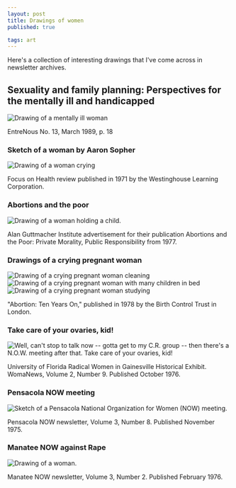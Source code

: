 ```yaml
---
layout: post
title: Drawings of women
published: true

tags: art
---
```


Here's a collection of interesting drawings that I've come across in newsletter archives.

## Sexuality and family planning: Perspectives for the mentally ill and handicapped
![Drawing of a mentally ill woman](/images/2016-05-31-sexuality-and-family-planning.png "Sexuality and family planning: Perspectives for the mentally ill and handicapped")


EntreNous No. 13, March 1989, p. 18

### Sketch of a woman by Aaron Sopher
![Drawing of a woman crying](/images/2016-05-31-sexuality-and-family-planning.png)


Focus on Health review published in 1971 by the Westinghouse Learning Corporation.

### Abortions and the poor
![Drawing of a woman holding a child.](/images/2016-05-31-abortions-and-the-poor.png)


Alan Guttmacher Institute advertisement for their publication Abortions and the Poor: Private Morality, Public Responsibility from 1977.

### Drawings of a crying pregnant woman
![Drawing of a crying pregnant woman cleaning](/images/2016-05-31-abortion-ten-years-on-one.png)
![Drawing of a crying pregnant woman with many children in bed](/images/2016-05-31-abortion-ten-years-on-two.png)
![Drawing of a crying pregnant woman studying](/images/2016-05-31-abortion-ten-years-on-three.png)


"Abortion: Ten Years On," published in 1978 by the Birth Control Trust in London.

### Take care of your ovaries, kid!
![Well, can't stop to talk now -- gotta get to my C.R. group -- then there's a N.O.W. meeting after that. Take care of your ovaries, kid!](/images/2015-04-22-comic.jpg "Well, can't stop to talk now -- gotta get to my C.R. group -- then there's a N.O.W. meeting after that. Take care of your ovaries, kid!")


University of Florida Radical Women in Gainesville Historical Exhibit. WomaNews, Volume 2, Number 9. Published October 1976.

### Pensacola NOW meeting
![Sketch of a Pensacola National Organization for Women (NOW) meeting.](/images/2016-05-31-pensacola-now-meeting.png)


Pensacola NOW newsletter, Volume 3, Number 8. Published November 1975.

### Manatee NOW against Rape
![Drawing of a woman.](/images/2016-05-31-manatee-now-against-rape.png)


Manatee NOW newsletter, Volume 3, Number 2. Published February 1976.